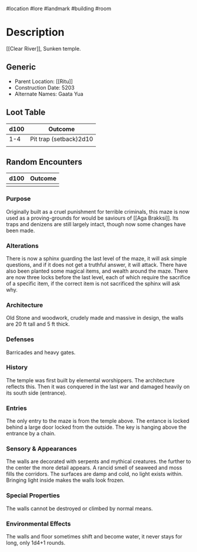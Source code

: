 #location #lore #landmark #building #room
# Description
[[Clear River]], Sunken temple.
## Generic
- Parent Location: [[Ritu]]
- Construction Date: 5203
- Alternate Names: Gaata Yua
## Loot Table
| d100 | Outcome                |
| ---- | ---------------------- |
| 1-4  | Pit trap (setback)2d10 |
|      |                        |
## Random Encounters
| d100 | Outcome |
| ---- | ------- |
|      |         |
### Purpose
Originally built as a cruel punishment for terrible criminals, this maze is now used as a proving-grounds for would be saviours of [[Aga Brakksi]]. 
Its traps and denizens are still largely intact, though now some changes have been made.
### Alterations
There is now a sphinx guarding the last level of the maze, it will ask simple questions, and if it does not get a truthful answer, it will attack.
There have also been planted some magical items, and wealth around the maze.
There are now three locks before the last level, each of which require the sacrifice of a specific item, if the correct item is not sacrificed the sphinx will ask why.

### Architecture
Old Stone and woodwork, crudely made and massive in design, the walls are 20 ft tall and 5 ft thick.

### Defenses
Barricades and heavy gates.
### History
The temple was first built by elemental worshippers. The architecture reflects this. Then it was conquered in the last war and damaged heavily on its south side (entrance).
### Entries
The only entry to the maze is from the temple above. The entance is locked behind a large door locked from the outside. The key is hanging above the entrance by a chain.
### Sensory & Appearances
The walls are decorated with serpents and mythical creatures. the further to the center the more detail appears.
A rancid smell of seaweed and moss fills the corridors. The surfaces are damp and cold, no light exists within.
Bringing light inside makes the walls look frozen.
### Special Properties
The walls cannot be destroyed or climbed by normal means.
### Environmental Effects
The walls and floor sometimes shift and become water, it never stays for long, only 1d4+1 rounds.